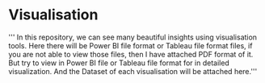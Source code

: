 # Visualisation
''' In this repository, we can see many beautiful insights using visualisation tools.
Here there will be Power BI file format or Tableau file format files, if you are not able to view those files, then I have attached PDF format of it.
But try to view in Power BI file or Tableau file format for in detailed visualization.
And the Dataset of each visualisation will be attached here.'''
